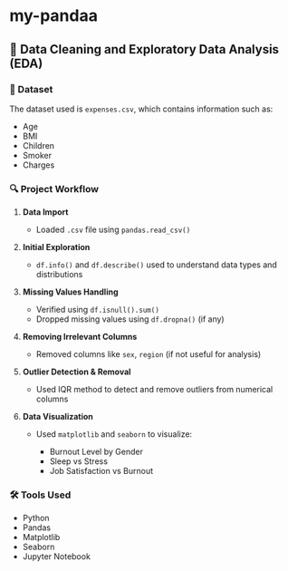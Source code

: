 # my-pandaa

## 🧹 Data Cleaning and Exploratory Data Analysis (EDA)

### 📁 Dataset

The dataset used is `expenses.csv`, which contains information such as:
* Age
* BMI
* Children
* Smoker
* Charges

### 🔍 Project Workflow

1. **Data Import**

   * Loaded `.csv` file using `pandas.read_csv()`

2. **Initial Exploration**

   * `df.info()` and `df.describe()` used to understand data types and distributions

3. **Missing Values Handling**

   * Verified using `df.isnull().sum()`
   * Dropped missing values using `df.dropna()` (if any)

4. **Removing Irrelevant Columns**

   * Removed columns like `sex`, `region` (if not useful for analysis)

5. **Outlier Detection & Removal**

   * Used IQR method to detect and remove outliers from numerical columns

6. **Data Visualization**

   * Used `matplotlib` and `seaborn` to visualize:

     * Burnout Level by Gender
     * Sleep vs Stress
     * Job Satisfaction vs Burnout

### 🛠 Tools Used

* Python
* Pandas
* Matplotlib
* Seaborn
* Jupyter Notebook



